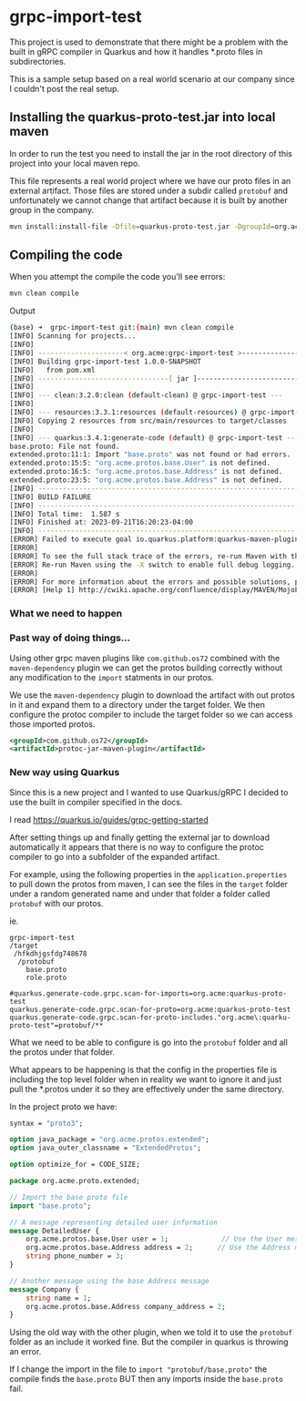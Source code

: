 # grpc-import-test

This project is used to demonstrate that there might be a problem with the built in gRPC compiler in
Quarkus and how it handles *.proto files in subdirectories.

This is a sample setup based on a real world scenario at our company since I couldn't post the real setup.

## Installing the quarkus-proto-test.jar into local maven
In order to run the test you need to install the jar in the root directory of this project into your local maven repo.

This file represents a real world project where we have our proto files in an external artifact.
Those files are stored under a subdir called `protobuf` and unfortunately we cannot change that artifact because it is built by another
group in the company.

```bash
mvn install:install-file -Dfile=quarkus-proto-test.jar -DgroupId=org.acme -DartifactId=quarkus-proto-test -Dversion=1.0 -Dpackaging=jar
```

## Compiling the code
When you attempt the compile the code you'll see errors:

```bash
mvn clean compile
```

Output
```bash
(base) ➜  grpc-import-test git:(main) mvn clean compile                                                                                                                                                                                                                                                  
[INFO] Scanning for projects...                                                                                                                                                                                                                                                                          
[INFO]                                                                                                                                                                                                                                                                                                   
[INFO] ---------------------< org.acme:grpc-import-test >----------------------                                                                                                                                                                                                                          
[INFO] Building grpc-import-test 1.0.0-SNAPSHOT                                                                                                                                                                                                                                                          
[INFO]   from pom.xml                                                                                                                                                                                                                                                                                    
[INFO] --------------------------------[ jar ]---------------------------------
[INFO] 
[INFO] --- clean:3.2.0:clean (default-clean) @ grpc-import-test ---
[INFO] 
[INFO] --- resources:3.3.1:resources (default-resources) @ grpc-import-test ---
[INFO] Copying 2 resources from src/main/resources to target/classes
[INFO] 
[INFO] --- quarkus:3.4.1:generate-code (default) @ grpc-import-test ---
base.proto: File not found.
extended.proto:11:1: Import "base.proto" was not found or had errors.
extended.proto:15:5: "org.acme.protos.base.User" is not defined.
extended.proto:16:5: "org.acme.protos.base.Address" is not defined.
extended.proto:23:5: "org.acme.protos.base.Address" is not defined.
[INFO] ------------------------------------------------------------------------
[INFO] BUILD FAILURE
[INFO] ------------------------------------------------------------------------
[INFO] Total time:  1.587 s
[INFO] Finished at: 2023-09-21T16:20:23-04:00
[INFO] ------------------------------------------------------------------------
[ERROR] Failed to execute goal io.quarkus.platform:quarkus-maven-plugin:3.4.1:generate-code (default) on project grpc-import-test: Quarkus code generation phase has failed: InvocationTargetException: Failed to generate Java classes from proto files: [/Users/tmulle/NetBeansProjects/grpc-import-test/src/main/proto/extended.proto, /Users/tmulle/NetBeansProjects/grpc-import-test/target/protoc-protos-from-dependencies/a037c3d013f4ac2e4ee551e85514d61e5497c4b6/protobuf/role.proto, /Users/tmulle/NetBeansProjects/grpc-import-test/target/protoc-protos-from-dependencies/a037c3d013f4ac2e4ee551e85514d61e5497c4b6/protobuf/base.proto] to /Users/tmulle/NetBeansProjects/grpc-import-test/target/generated-sources/grpc with command /Users/tmulle/NetBeansProjects/grpc-import-test/target/com.google.protobuf-protoc-osx-aarch_64-exe -I=/Users/tmulle/NetBeansProjects/grpc-import-test/target/protoc-dependencies/2d160609fb74c459975eca766b93d1dc5316867f -I=/Users/tmulle/NetBeansProjects/grpc-import-test/target/protoc-protos-from-dependencies/a037c3d013f4ac2e4ee551e85514d61e5497c4b6 -I=/Users/tmulle/NetBeansProjects/grpc-import-test/src/main/proto --plugin=protoc-gen-grpc=/Users/tmulle/NetBeansProjects/grpc-import-test/target/io.grpc-protoc-gen-grpc-java-osx-aarch_64-exe --plugin=protoc-gen-q-grpc=/Users/tmulle/NetBeansProjects/grpc-import-test/target/quarkus-grpc3201600090399120494.sh --q-grpc_out=/Users/tmulle/NetBeansProjects/grpc-import-test/target/generated-sources/grpc --grpc_out=/Users/tmulle/NetBeansProjects/grpc-import-test/target/generated-sources/grpc --java_out=/Users/tmulle/NetBeansProjects/grpc-import-test/target/generated-sources/grpc /Users/tmulle/NetBeansProjects/grpc-import-test/src/main/proto/extended.proto /Users/tmulle/NetBeansProjects/grpc-import-test/target/protoc-protos-from-dependencies/a037c3d013f4ac2e4ee551e85514d61e5497c4b6/protobuf/role.proto /Users/tmulle/NetBeansProjects/grpc-import-test/target/protoc-protos-from-dependencies/a037c3d013f4ac2e4ee551e85514d61e5497c4b6/protobuf/base.proto -> [Help 1]
[ERROR] 
[ERROR] To see the full stack trace of the errors, re-run Maven with the -e switch.
[ERROR] Re-run Maven using the -X switch to enable full debug logging.
[ERROR] 
[ERROR] For more information about the errors and possible solutions, please read the following articles:
[ERROR] [Help 1] http://cwiki.apache.org/confluence/display/MAVEN/MojoExecutionException
```

### What we need to happen

### Past way of doing things...
Using other grpc maven plugins like `com.github.os72` combined with the `maven-dependency` plugin we can get the protos building correctly without 
any modification to the `import` statments in our protos.

We use the `maven-dependency` plugin to download the artifact with out protos in it and expand them to a directory under the target folder.
We then configure the protoc compiler to include the target folder so we can access those imported protos.
 

```xml
<groupId>com.github.os72</groupId>
<artifactId>protoc-jar-maven-plugin</artifactId>
```

### New way using Quarkus
Since this is a new project and I wanted to use Quarkus/gRPC I decided to use the built in compiler specified in the docs.

I read https://quarkus.io/guides/grpc-getting-started

After setting things up and finally getting the external jar to download automatically it appears that there is no way to configure the protoc
compiler to go into a subfolder of the expanded artifact.

For example, using the following properties in the `application.properties` to pull down the protos from maven, I can see the files in the `target` folder
under a random generated name and under that folder a folder called `protobuf` with our protos.

ie. 
```
grpc-import-test
/target
 /hfkdhjgsfdg748678
  /protobuf
    base.proto
    role.proto
```
```
#quarkus.generate-code.grpc.scan-for-imports=org.acme:quarkus-proto-test
quarkus.generate-code.grpc.scan-for-proto=org.acme:quarkus-proto-test
quarkus.generate-code.grpc.scan-for-proto-includes."org.acme\:quarku-proto-test"=protobuf/**
```
What we need to be able to configure is go into the `protobuf` folder and all the protos under that folder.

What appears to be happening is that the config in the properties file is including the top level folder when in reality we want to ignore it and
just pull the *.protos under it so they are effectively under the same directory.

In the project proto we have:

```proto
syntax = "proto3";

option java_package = "org.acme.protos.extended";
option java_outer_classname = "ExtendedProtos";

option optimize_for = CODE_SIZE;

package org.acme.proto.extended;

// Import the base proto file
import "base.proto";

// A message representing detailed user information
message DetailedUser {
    org.acme.protos.base.User user = 1;             // Use the User message from base.proto
    org.acme.protos.base.Address address = 2;      // Use the Address message from base.proto
    string phone_number = 3;
}

// Another message using the base Address message
message Company {
    string name = 1;
    org.acme.protos.base.Address company_address = 2;
}
```

Using the old way with the other plugin, when we told it to use the `protobuf` folder as an include it worked fine.
But the compiler in quarkus is throwing an error.

If I change the import in the file to `import "protobuf/base.proto"` the compile finds the `base.proto` BUT then any imports inside
the `base.proto` fail.




